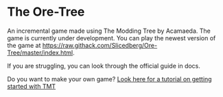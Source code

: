 # The Ore-Tree

An incremental game made using The Modding Tree by Acamaeda. The game is currently under development.
You can play the newest version of the game at https://raw.githack.com/Slicedberg/Ore-Tree/master/index.html.

If you are struggling, you can look through the official guide in docs.

Do you want to make your own game? [Look here for a tutorial on getting started with TMT](docs/tutorials/getting-started.md)

